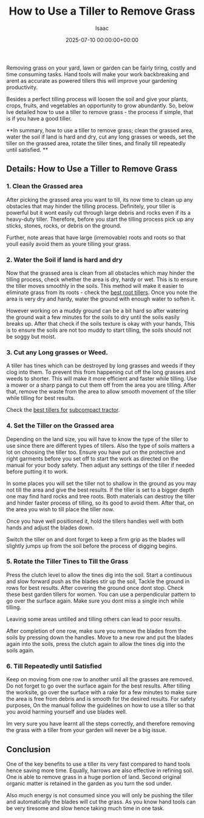 ﻿---
title: How to Use a Tiller to Remove Grass
description: Removing grass on your yard, lawn or garden can be fairly tiring, costly and time consuming tasks. Hand tools will make your work backbreaking and arent as...
slug: /how-to-use-a-tiller-to-remove-grass/
date: 2025-07-10 00:00:00+00:00
lastmod: 2025-07-10 00:00:00+03:00
author: Isaac
categories:
- Tillers
tags:
- tillers
- tiller
- gra
layout: post
---

Removing grass on your yard, lawn or garden can be fairly tiring, costly and time consuming tasks. Hand tools will make your work backbreaking and arent as accurate as powered tillers this will improve your gardening productivity.

Besides a perfect tilling process will loosen the soil and give your plants, crops, fruits, and vegetables an opportunity to grow abundantly. So, below Ive detailed how to use a tiller to remove grass - the process if simple, that is if you have a good tiller.

**In summary, how to use a tiller to remove grass; clean the grassed area, water the soil if land is hard and dry, cut any long grasses or weeds, set the tiller on the grassed area, rotate the tiller tines, and finally till repeatedly until satisfied. **

##  Details: How to Use a Tiller to Remove Grass

###  1. Clean the Grassed area

After picking the grassed area you want to till, its now time to clean up any obstacles that may hinder the tilling process. Definitely, your tiller is powerful but it wont easily cut through large debris and rocks even if its a heavy-duty tiller. Therefore, before you start the tilling process pick up any sticks, stones, rocks, or debris on the ground.

Further, note areas that have large (irremovable) roots and roots so that youll easily avoid them as youre tilling your grass.

###  2. Water the Soil  if land is hard and dry

Now that the grassed area is clean from all obstacles which may hinder the tilling process, check whether the area is dry, hardy or wet. This is to ensure the tiller moves smoothly in the soils. This method will make it easier to eliminate grass from its roots - check the [best root tillers](https://pestpolicy.com/best-tiller-for-roots/). Once you note the area is very dry and hardy, water the ground with enough water to soften it.

However working on a muddy ground can be a bit hard so after watering the ground wait a few minutes for the soils to dry until the soils easily breaks up. After that check if the soils texture is okay with your hands, This is to ensure the soils are not too muddy to start tilling, the soils should not be soggy but moist.

###  3. Cut any Long grasses or Weed.

A tiller has tines which can be destroyed by long grasses and weeds if they clog into them. To prevent this from happening cut off the long grasses and weeds to shorter. This will make it more efficient and faster while tilling. Use a mower or a sharp panga to cut them off from the area you are tilling. After that, remove the waste from the area to allow smooth movement of the tiller while tilling for best results.

Check the [best tillers for](https://pestpolicy.com/best-tiller-for-subcompact-tractor/) [subcompact tractor](https://pestpolicy.com/best-tiller-for-subcompact-tractor/).

###  4. Set the Tiller on the Grassed area

Depending on the land size, you will have to know the type of the tiller to use since there are different types of tillers. Also the type of soils matters a lot on choosing the tiller too. Ensure you have put on the protective and right garments before you set off to start the work as directed on the manual for your body safety. Then adjust any settings of the tiller if needed before putting it to work.

In some places you will set the tiller not to shallow in the ground as you may not till the area and give the best results. If the tiller is set to a bigger depth one may find hard rocks and tree roots. Both materials can destroy the tiller and hinder faster process of tilling, so its good to avoid them. After that, on the area you wish to till place the tiller now.

Once you have well positioned it, hold the tillers handles well with both hands and adjust the blades down.

Switch the tiller on and dont forget to keep a firm grip as the blades will slightly jumps up from the soil before the process of digging begins.

###  5. Rotate the Tiller Tines to Till the Grass

Press the clutch level to allow the tines dig into the soil. Start a continuous and slow forward push as the blades stir up the soil, Tackle the ground in rows for best results. After covering the ground once dont stop. Check these best garden tillers for women. You can use a perpendicular pattern to go over the surface again. Make sure you dont miss a single inch while tilling.

Leaving some areas untilled and tilling others can lead to poor results.

After completion of one row, make sure you remove the blades from the soils by pressing down the handles. Move to a new row and put the blades again into the soils, press the clutch again to allow the tines dig into the soils again.

###  6. Till Repeatedly until Satisfied

Keep on moving from one row to another until all the grasses are removed. Do not forget to go over the surface again for the best results. After tilling the worksite, go over the surface with a rake for a few minutes to make sure the area is free from debris and is smooth for the desired results. For safety purposes, On the manual follow the guidelines on how to use a tiller so that you avoid harming yourself and use blades well.

Im very sure you have learnt all the steps correctly, and therefore removing the grass with a tiller from your garden will never be a big issue.

##  Conclusion

One of the key benefits to use a tiller its very fast compared to hand tools hence saving more time. Equally, harrows are also effective in refining soil. One is able to remove grass in a huge portion of land. Second original organic matter is retained in the garden as you turn the sod under.

Also much energy is not consumed since you will only be pushing the tiller and automatically the blades will cut the grass. As you know hand tools can be very tiresome and slow hence taking much time in one task.

